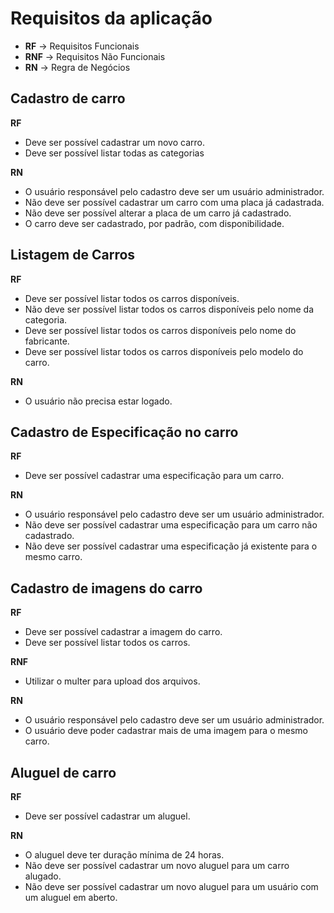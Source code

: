 # Requisitos da aplicação

* **RF** -> Requisitos Funcionais
* **RNF** -> Requisitos Não Funcionais
* **RN** -> Regra de Negócios

## Cadastro de carro

**RF**
* Deve ser possível cadastrar um novo carro.
* Deve ser possível listar todas as categorias

**RN**
* O usuário responsável pelo cadastro deve ser um usuário administrador.
* Não deve ser possível cadastrar um carro com uma placa já cadastrada.
* Não deve ser possível alterar a placa de um carro já cadastrado.
* O carro deve ser cadastrado, por padrão, com disponibilidade.

## Listagem de Carros

**RF**
* Deve ser possível listar todos os carros disponíveis.
* Não deve ser possível listar todos os carros disponíveis pelo nome da categoria.
* Deve ser possível listar todos os carros disponíveis pelo nome do fabricante.
* Deve ser possível listar todos os carros disponíveis pelo modelo do carro.

**RN**
* O usuário não precisa estar logado.

## Cadastro de Especificação no carro

**RF**
* Deve ser possível cadastrar uma especificação para um carro.

**RN**
* O usuário responsável pelo cadastro deve ser um usuário administrador.
* Não deve ser possível cadastrar uma especificação para um carro não cadastrado.
* Não deve ser possível cadastrar uma especificação já existente para o mesmo carro.

## Cadastro de imagens do carro

**RF**
* Deve ser possível cadastrar a imagem do carro.
* Deve ser possível listar todos os carros.

**RNF**
* Utilizar o multer para upload dos arquivos.

**RN**
* O usuário responsável pelo cadastro deve ser um usuário administrador.
* O usuário deve poder cadastrar mais de uma imagem para o mesmo carro.

## Aluguel de carro

**RF**
* Deve ser possível cadastrar um aluguel.

**RN**
* O aluguel deve ter duração mínima de 24 horas.
* Não deve ser possível cadastrar um novo aluguel para um carro alugado.
* Não deve ser possível cadastrar um novo aluguel para um usuário com um aluguel em aberto.